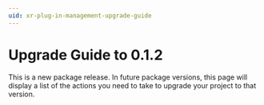 ```yaml
---
uid: xr-plug-in-management-upgrade-guide
---
```


# Upgrade Guide to 0.1.2

This is a new package release. In future package versions, this page will display a list of the actions you need to take to upgrade your project to that version.